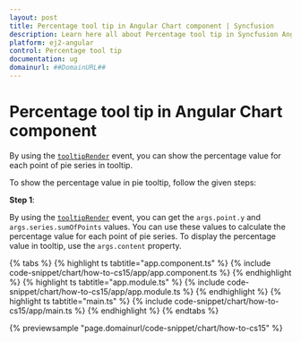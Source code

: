 ```yaml
---
layout: post
title: Percentage tool tip in Angular Chart component | Syncfusion
description: Learn here all about Percentage tool tip in Syncfusion Angular Chart component of Syncfusion Essential JS 2 and more.
platform: ej2-angular
control: Percentage tool tip 
documentation: ug
domainurl: ##DomainURL##
---
```


# Percentage tool tip in Angular Chart component

By using the [`tooltipRender`](https://ej2.syncfusion.com/angular/documentation/api/chart/chartModel/#tooltiprender) event,
you can show the percentage value for each point of pie series in tooltip.

To show the percentage value in pie tooltip, follow the given steps:

**Step 1**:

By using the [`tooltipRender`](https://ej2.syncfusion.com/angular/documentation/api/chart/chartModel/#tooltiprender) event,
you can get the `args.point.y` and `args.series.sumOfPoints` values. You can use these values to calculate the
percentage value for each point of pie series. To display the percentage value in tooltip, use the `args.content` property.

{% tabs %}
{% highlight ts tabtitle="app.component.ts" %}
{% include code-snippet/chart/how-to-cs15/app/app.component.ts %}
{% endhighlight %}
{% highlight ts tabtitle="app.module.ts" %}
{% include code-snippet/chart/how-to-cs15/app/app.module.ts %}
{% endhighlight %}
{% highlight ts tabtitle="main.ts" %}
{% include code-snippet/chart/how-to-cs15/app/main.ts %}
{% endhighlight %}
{% endtabs %}
  
{% previewsample "page.domainurl/code-snippet/chart/how-to-cs15" %}